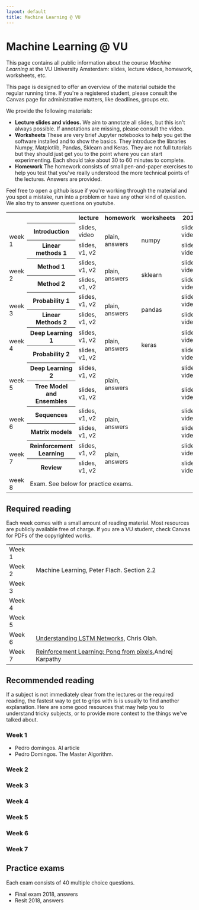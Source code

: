```yaml
---
layout: default
title: Machine Learning @ VU
---
```


# Machine Learning @ VU

This page contains all public information about the course _Machine Learning_ at the VU University Amsterdam: slides, lecture videos, homework, worksheets, etc. 

This page is designed to offer an overview of the material outside the regular running time. If you're a registered student, please consult the Canvas page for administrative matters, like deadlines, groups etc.

We provide the following materials:
  * **Lecture slides and videos.** We aim to annotate all slides, but this isn't always possible. If annotations are missing, please consult the video.
  * **Worksheets** These are very brief Jupyter notebooks to help you get the software installed and to show the basics. They introduce the libraries Numpy, Matplotlib, Pandas, Sklearn and Keras. They are not full tutorials but they should just get you to the point where you can start experimenting. Each should take about 30 to 60 minutes to complete.
  * **Homework** The homework consists of small pen-and-paper exercises to help you test that you've really understood the more technical points of the lectures. Answers are provided.
  
Feel free to open a github issue if you're working through the material and you spot a mistake, run into a problem or have any other kind of question. We also try to answer questions on youtube.
 
<table>
  <tr>
   <th/>
    <th/>
    <th>lecture</th>
    <th>homework</th>
    <th>worksheets</th>
    <th>2018</th>
  </tr>
  <tr>
   <td rowspan="2">week 1</td> <th>Introduction</th>
   <td>slides, video </td> 
   <td rowspan="2">plain, answers</td> 
   <td rowspan="2">numpy</td> 
   <td>slides, video</td>
  </tr>
  <tr>
    <th> Linear methods 1</th>
    <td> slides, v1, v2 </td>
    <td>slides, video</td>
  </tr>
  <tr>
    <td rowspan="2"> week 2</td>
    <th>Method 1</th>
    <td>slides, v1, v2 </td>
    <td rowspan="2">plain, answers</td>
    <td rowspan="2">sklearn</td>
    <td>slides, video</td>
  </tr>
  <tr>
    <th> Method 2</th>
    <td>slides, v1, v2 </td> 
    <td>slides, video</td>
  </tr>
  <tr>
    <td rowspan="2"> week 3</td>
    <th> Probability 1</th>
    <td>slides, v1, v2 </td>
    <td rowspan="2">plain, answers</td>
    <td rowspan="2">pandas</td>
    <td>slides, video</td>
  </tr>
  <tr>
    <th>Linear Methods 2</th>
    <td>slides, v1, v2 </td> 
    <td>slides, video</td>
 </tr>  
 
  
  <tr>
    <td rowspan="2"> week 4</td>
    <th>Deep Learning 1</th>
    <td> slides, v1, v2 </td> 
    <td rowspan="2">plain, answers</td> 
    <td rowspan="2">keras</td> 
    <td>slides, video</td>
  </tr>
  <tr>
    <th>Probability 2</th>
    <td>slides, v1, v2 </td>
    <td>slides, video</td>
  </tr>
    <tr>
    <td rowspan="2"> week 5</td>
    <th>Deep Learning 2</th>
    <td>slides, v1, v2 </td> 
    <td rowspan="2">plain, answers</td> 
    <td rowspan="2"></td> 
    <td>slides, video</td>
  </tr>
  <tr>
    <th>Tree Model and Ensembles</th>
    <td>slides, v1, v2 </td> 
    <td>slides, video</td>
  </tr>
  <tr>
    <td rowspan="2"> week 6</td>
    <th>Sequences</th>
    <td> slides, v1, v2 </td> 
    <td rowspan="2">plain, answers</td> 
    <td rowspan="2"></td> 
    <td>slides, video</td>
  </tr>
  <tr>
    <th>Matrix models</th>
    <td>slides, v1, v2 </td>
    <td>slides, video</td>
  </tr>
  <tr>
    <td rowspan="2"> week 7</td>
    <th>Reinforcement Learning</th>
    <td>slides, v1, v2 </td> 
    <td rowspan="2">plain, answers</td> 
    <td rowspan="2"></td>
    <td>slides, video</td>
  </tr>
  <tr>
    <th>Review</th>
    <td>slides, v1, v2 </td>    
    <td>slides, video</td>
  </tr>
  <tr>
    <td> week 8</td><td colspan="5">Exam. See below for practice exams.</td>
  </tr>
</table>

## Required reading

Each week comes with a small amount of reading material. Most resources are publicly available free of charge. If you are a VU student, check Canvas for PDFs of the copyrighted works.

<table>
<tr>
  <td>Week 1</td>
  <td></td>
</tr>
<tr>
  <td>Week 2</td>
  <td>Machine Learning, Peter Flach. Section 2.2</td>
</tr>
<tr>
  <td>Week 3</td>  
 <td></td>
</tr>
<tr>
  <td>Week 4</td>  
 <td></td>
</tr>
<tr>
  <td>Week 5</td>
  <td></td>
</tr>
<tr>
  <td>Week 6</td>
 <td><a href="http://colah.github.io/posts/2015-08-Understanding-LSTMs">Understanding LSTM Networks</a>, Chris Olah. </td>
</tr>
<tr>
  <td>Week 7</td>
 <td><a href="http://karpathy.github.io/2016/05/31/rl/">Reinforcement Learning: Pong from pixels.</a>Andrej Karpathy</td>
</tr>
</table>

## Recommended reading

If a subject is not immediately clear from the lectures or the required reading, the fastest way to get to grips with is is usually to find another explanation. Here are some good resources that may help you to understand tricky subjects, or to provide more context to the things we've talked about.

### Week 1
* Pedro domingos. AI article
* Pedro Domingos. The Master Algorithm.
### Week 2
### Week 3
### Week 4

### Week 5
### Week 6
### Week 7

## Practice exams

Each exam consists of 40 multiple choice questions.

* Final exam 2018, answers
* Resit 2018, answers
